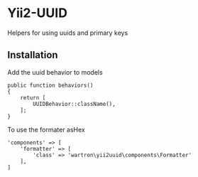 # Yii2-UUID

Helpers for using uuids and primary keys

## Installation

Add the uuid behavior to models

    public function behaviors()
    {
        return [
            UUIDBehavior::className(),
        ];
    }

To use the formater asHex

    'components' => [
        'formatter' => [
            'class' => 'wartron\yii2uuid\components\Formatter'
        ],
    ]


